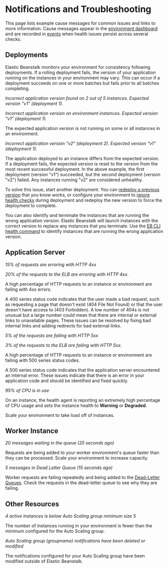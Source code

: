 # Notifications and Troubleshooting<a name="environments-health-enhanced-notifications"></a>

This page lists example cause messages for common issues and links to more information\. Cause messages appear in the [environment dashboard](environment-health-console.md) and are recorded in [events](using-features.events.md) when health issues persist across several checks\.

## Deployments<a name="environments-health-enhanced-notifications-deployments"></a>

Elastic Beanstalk monitors your environment for consistency following deployments\. If a rolling deployment fails, the version of your application running on the instances in your environment may vary\. This can occur if a deployment succeeds on one or more batches but fails prior to all batches completing\.

*Incorrect application version found on 2 out of 5 instances\. Expected version "v1" \(deployment 1\)\.*

*Incorrect application version on environment instances\. Expected version "v1" \(deployment 1\)\.*

The expected application version is not running on some or all instances in an environment\.

*Incorrect application version "v2" \(deployment 2\)\. Expected version "v1" \(deployment 1\)\.*

The application deployed to an instance differs from the expected version\. If a deployment fails, the expected version is reset to the version from the most recent successful deployment\. In the above example, the first deployment \(version "v1"\) succeeded, but the second deployment \(version "v2"\) failed\. Any instances running "v2" are considered unhealthy\.

To solve this issue, start another deployment\. You can [redeploy a previous version](using-features.deploy-existing-version.md) that you know works, or configure your environment to [ignore health checks](using-features.rolling-version-deploy.md#environments-cfg-rollingdeployments-console) during deployment and redeploy the new version to force the deployment to complete\.

You can also identify and terminate the instances that are running the wrong application version\. Elastic Beanstalk will launch instances with the correct version to replace any instances that you terminate\. Use the [EB CLI health command](health-enhanced-ebcli.md) to identify instances that are running the wrong application version\.

## Application Server<a name="environments-health-enhanced-notifications-webapp"></a>

*15% of requests are erroring with HTTP 4xx*

*20% of the requests to the ELB are erroring with HTTP 4xx\.*

A high percentage of HTTP requests to an instance or environment are failing with 4xx errors\.

A 400 series status code indicates that the user made a bad request, such as requesting a page that doesn't exist \(404 File Not Found\) or that the user doesn't have access to \(403 Forbidden\)\. A low number of 404s is not unusual but a large number could mean that there are internal or external links to unavailable pages\. These issues can be resolved by fixing bad internal links and adding redirects for bad external links\.

*5% of the requests are failing with HTTP 5xx*

*3% of the requests to the ELB are failing with HTTP 5xx\.*

A high percentage of HTTP requests to an instance or environment are failing with 500 series status codes\.

A 500 series status code indicates that the application server encountered an internal error\. These issues indicate that there is an error in your application code and should be identified and fixed quickly\.

*95% of CPU is in use*

On an instance, the health agent is reporting an extremely high percentage of CPU usage and sets the instance health to **Warning** or **Degraded**\.

Scale your environment to take load off of instances\.

## Worker Instance<a name="environments-health-enhanced-notifications-worker"></a>

*20 messages waiting in the queue \(25 seconds ago\)*

Requests are being added to your worker environment's queue faster than they can be processed\. Scale your environment to increase capacity\.

*5 messages in Dead Letter Queue \(15 seconds ago\)*

Worker requests are failing repeatedly and being added to the [Dead\-Letter Queues](using-features-managing-env-tiers.md#worker-deadletter)\. Check the requests in the dead\-letter queue to see why they are failing\. 

## Other Resources<a name="environments-health-enhanced-notifications-other"></a>

*4 active instances is below Auto Scaling group minimum size 5*

The number of instances running in your environment is fewer than the minimum configured for the Auto Scaling group\.

*Auto Scaling group \(groupname\) notifications have been deleted or modified*

The notifications configured for your Auto Scaling group have been modified outside of Elastic Beanstalk\.